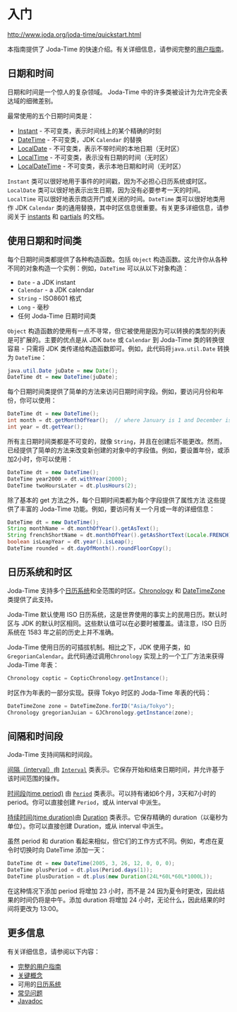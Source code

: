 # 入门

http://www.joda.org/joda-time/quickstart.html

本指南提供了 Joda-Time 的快速介绍。有关详细信息，请参阅完整的[用户指南](http://www.joda.org/joda-time/userguide.html)。

## 日期和时间

日期和时间是一个惊人的复杂领域。 Joda-Time 中的许多类被设计为允许完全表达域的细微差别。

最常使用的五个日期时间类是：

* [Instant](http://www.joda.org/joda-time/apidocs/org/joda/time/Instant.html) - 不可变类，表示时间线上的某个精确的时刻
* [DateTime](http://www.joda.org/joda-time/apidocs/org/joda/time/DateTime.html) - 不可变类，JDK `Calendar` 的替换
* [LocalDate](http://www.joda.org/joda-time/apidocs/org/joda/time/LocalDate.html) - 不可变类，表示不带时间的本地日期（无时区）
* [LocalTime](http://www.joda.org/joda-time/apidocs/org/joda/time/LocalTime.html) - 不可变类，表示没有日期的时间（无时区）
* [LocalDateTime](http://www.joda.org/joda-time/apidocs/org/joda/time/LocalDateTime.html) - 不可变类，表示本地日期和时间（无时区）

`Instant` 类可以很好地用于事件的时间戳，因为不必担心日历系统或时区。`LocalDate` 类可以很好地表示出生日期，因为没有必要参考一天的时间。`LocalTime` 可以很好地表示商店开门或关闭的时间。`DateTime` 类可以很好地类用作 JDK `Calendar` 类的通用替换，其中时区信息很重要。有关更多详细信息，请参阅关于 [instants](http://www.joda.org/joda-time/key_instant.html) 和 [partials](http://www.joda.org/joda-time/key_partial.html) 的文档。

## 使用日期和时间类

每个日期时间类都提供了各种构造函数。包括 `Object` 构造函数。这允许你从各种不同的对象构造一个实例：例如，`DateTime` 可以从以下对象构造：

* `Date` - a JDK instant
* `Calendar` - a JDK calendar
* `String` - ISO8601 格式
* `Long` - 毫秒
* 任何 Joda-Time 日期时间类

`Object` 构造函数的使用有一点不寻常，但它被使用是因为可以转换的类型的列表是可扩展的。主要的优点是从 JDK `Date` 或 `Calendar` 到 Joda-Time 类的转换很容易 - 只需将 JDK 类传递给构造函数即可。例如，此代码将`java.util.Date` 转换为 `DateTime`：

````java
java.util.Date juDate = new Date();
DateTime dt = new DateTime(juDate);
````

每个日期时间类提供了简单的方法来访问日期时间字段。例如，要访问月份和年份，你可以使用：

````java
DateTime dt = new DateTime();
int month = dt.getMonthOfYear();  // where January is 1 and December is 12
int year = dt.getYear();
````

所有主日期时间类都是不可变的，就像 `String`，并且在创建后不能更改。然而，已经提供了简单的方法来改变新创建的对象中的字段值。例如，要设置年份，或添加2小时，你可以使用：

````java
DateTime dt = new DateTime();
DateTime year2000 = dt.withYear(2000);
DateTime twoHoursLater = dt.plusHours(2);
````

除了基本的 get 方法之外，每个日期时间类都为每个字段提供了属性方法 这些提供了丰富的 Joda-Time 功能。例如，要访问有关一个月或一年的详细信息：

````java
DateTime dt = new DateTime();
String monthName = dt.monthOfYear().getAsText();
String frenchShortName = dt.monthOfYear().getAsShortText(Locale.FRENCH);
boolean isLeapYear = dt.year().isLeap();
DateTime rounded = dt.dayOfMonth().roundFloorCopy();
````

## 日历系统和时区

Joda-Time 支持多个[日历系统](http://www.joda.org/joda-time/key_chronology.html)和全范围的时区。[Chronology](http://www.joda.org/joda-time/apidocs/org/joda/time/Chronology.html) 和 [DateTimeZone](http://www.joda.org/joda-time/apidocs/org/joda/time/DateTimeZone.html) 类提供了此支持。

Joda-Time 默认使用 ISO 日历系统，这是世界使用的事实上的民用日历。默认时区与 JDK 的默认时区相同。这些默认值可以在必要时被覆盖。请注意，ISO 日历系统在 1583 年之前的历史上并不准确。

Joda-Time 使用日历的可插拔机制。相比之下，JDK 使用子类，如 `GregorianCalendar`。此代码通过调用`Chronology` 实现上的一个工厂方法来获得 Joda-Time 年表：

````java
Chronology coptic = CopticChronology.getInstance();
````

时区作为年表的一部分实现。获得 Tokyo 时区的 Joda-Time 年表的代码：

````java
DateTimeZone zone = DateTimeZone.forID("Asia/Tokyo");
Chronology gregorianJuian = GJChronology.getInstance(zone);
````

## 间隔和时间段

Joda-Time 支持间隔和时间段。

[间隔（interval）](http://www.joda.org/joda-time/key_interval.html)由 [`Interval`](http://www.joda.org/joda-time/apidocs/org/joda/time/Interval.html) 类表示。它保存开始和结束日期时间，并允许基于该时间范围的操作。

[时间段(time period)](http://www.joda.org/joda-time/key_period.html) 由 [`Period`](http://www.joda.org/joda-time/apidocs/org/joda/time/Period.html) 类表示。可以持有诸如6个月，3天和7小时的 period。你可以直接创建 `Period`，或从 interval 中派生。

[持续时间(time duration)](http://www.joda.org/joda-time/key_duration.html)由 [Duration](http://www.joda.org/joda-time/apidocs/org/joda/time/Duration.html) 类表示。它保存精确的 duration（以毫秒为单位）。你可以直接创建 Duration，或从 interval 中派生。

虽然 period 和 duration 看起来相似，但它们的工作方式不同。例如，考虑在夏令时切换时向 DateTime 添加一天：

````java
DateTime dt = new DateTime(2005, 3, 26, 12, 0, 0, 0);
DateTime plusPeriod = dt.plus(Period.days(1));
DateTime plusDuration = dt.plus(new Duration(24L*60L*60L*1000L));
````

在这种情况下添加 period 将增加 23 小时，而不是 24 因为夏令时更改，因此结果的时间仍将是中午。添加 duration 将增加 24 小时，无论什么，因此结果的时间将更改为 13:00。

## 更多信息

有关详细信息，请参阅以下内容：

* [完整的用户指南](http://www.joda.org/joda-time/userguide.html)
* [关键概念](http://www.joda.org/joda-time/key.html)
* 可用的[日历系统](http://www.joda.org/joda-time/cal.html)
* [常见问题](http://www.joda.org/joda-time/faq.html)
* [Javadoc](http://www.joda.org/joda-time/apidocs/index.html)